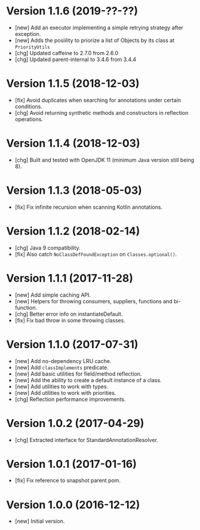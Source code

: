 # Version 1.1.6 (2019-??-??)

* [new] Add an executor implementing a simple retrying strategy after exception. 
* [new] Adds the posiility to priorize a list of Objects by its class at `PriorityUtils`
* [chg] Updated caffeine to 2.7.0 from 2.6.0
* [chg] Updated parent-internal to 3.4.6 from 3.4.4

# Version 1.1.5 (2018-12-03)

* [fix] Avoid duplicates when searching for annotations under certain conditions.  
* [chg] Avoid returning synthetic methods and constructors in reflection operations.  

# Version 1.1.4 (2018-12-03)

* [chg] Built and tested with OpenJDK 11 (minimum Java version still being 8).

# Version 1.1.3 (2018-05-03)

* [fix] Fix infinite recursion when scanning Kotlin annotations.

# Version 1.1.2 (2018-02-14)

* [chg] Java 9 compatibility.
* [fix] Also catch `NoClassDefFoundException` on `Classes.optional()`.

# Version 1.1.1 (2017-11-28)

* [new] Add simple caching API.
* [new] Helpers for throwing consumers, suppliers, functions and bi-function.
* [chg] Better error info on instantiateDefault.  
* [fix] Fix bad throw in some throwing classes.

# Version 1.1.0 (2017-07-31)

* [new] Add no-dependency LRU cache.
* [new] Add `classImplements` predicate.
* [new] Add basic utilities for field/method reflection.
* [new] Add the ability to create a default instance of a class.
* [new] Add utilities to work with types.
* [new] Add utilities to work with priorities.
* [chg] Reflection performance improvements.

# Version 1.0.2 (2017-04-29)

* [chg] Extracted interface for StandardAnnotationResolver.
 
# Version 1.0.1 (2017-01-16)

* [fix] Fix reference to snapshot parent pom. 

# Version 1.0.0 (2016-12-12)

* [new] Initial version.
